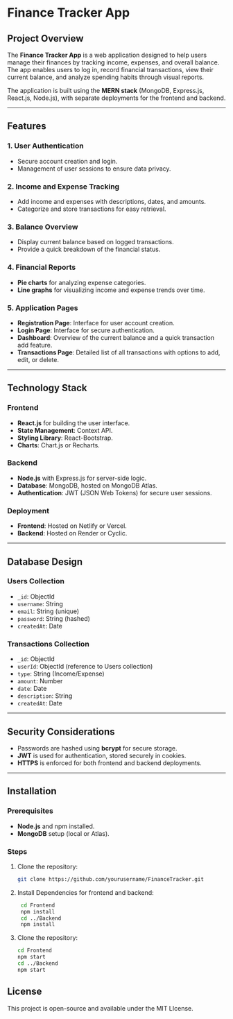 # Finance Tracker App

## Project Overview

The **Finance Tracker App** is a web application designed to help users manage their finances by tracking income, expenses, and overall balance. The app enables users to log in, record financial transactions, view their current balance, and analyze spending habits through visual reports.

The application is built using the **MERN stack** (MongoDB, Express.js, React.js, Node.js), with separate deployments for the frontend and backend.

---

## Features

### 1. User Authentication

- Secure account creation and login.
- Management of user sessions to ensure data privacy.

### 2. Income and Expense Tracking

- Add income and expenses with descriptions, dates, and amounts.
- Categorize and store transactions for easy retrieval.

### 3. Balance Overview

- Display current balance based on logged transactions.
- Provide a quick breakdown of the financial status.

### 4. Financial Reports

- **Pie charts** for analyzing expense categories.
- **Line graphs** for visualizing income and expense trends over time.

### 5. Application Pages

- **Registration Page**: Interface for user account creation.
- **Login Page**: Interface for secure authentication.
- **Dashboard**: Overview of the current balance and a quick transaction add feature.
- **Transactions Page**: Detailed list of all transactions with options to add, edit, or delete.

---

## Technology Stack

### Frontend

- **React.js** for building the user interface.
- **State Management**: Context API.
- **Styling Library**: React-Bootstrap.
- **Charts**: Chart.js or Recharts.

### Backend

- **Node.js** with Express.js for server-side logic.
- **Database**: MongoDB, hosted on MongoDB Atlas.
- **Authentication**: JWT (JSON Web Tokens) for secure user sessions.

### Deployment

- **Frontend**: Hosted on Netlify or Vercel.
- **Backend**: Hosted on Render or Cyclic.

---

## Database Design

### Users Collection

- `_id`: ObjectId
- `username`: String
- `email`: String (unique)
- `password`: String (hashed)
- `createdAt`: Date

### Transactions Collection

- `_id`: ObjectId
- `userId`: ObjectId (reference to Users collection)
- `type`: String (Income/Expense)
- `amount`: Number
- `date`: Date
- `description`: String
- `createdAt`: Date

---

## Security Considerations

- Passwords are hashed using **bcrypt** for secure storage.
- **JWT** is used for authentication, stored securely in cookies.
- **HTTPS** is enforced for both frontend and backend deployments.

---

## Installation

### Prerequisites

- **Node.js** and npm installed.
- **MongoDB** setup (local or Atlas).

### Steps

1. Clone the repository:

   ```bash
   git clone https://github.com/yourusername/FinanceTracker.git
   ```

2. Install Dependencies for frontend and backend:
   ```bash
    cd Frontend
    npm install
    cd ../Backend
    npm install
   ```
3. Clone the repository:

   ```bash
   cd Frontend
   npm start
   cd ../Backend
   npm start
   ```

## License

This project is open-source and available under the MIT LIcense.
